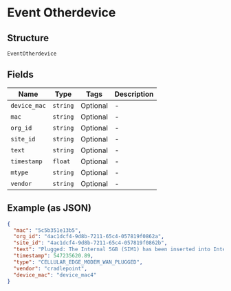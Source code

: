 
# Event Otherdevice

## Structure

`EventOtherdevice`

## Fields

| Name | Type | Tags | Description |
|  --- | --- | --- | --- |
| `device_mac` | `string` | Optional | - |
| `mac` | `string` | Optional | - |
| `org_id` | `string` | Optional | - |
| `site_id` | `string` | Optional | - |
| `text` | `string` | Optional | - |
| `timestamp` | `float` | Optional | - |
| `mtype` | `string` | Optional | - |
| `vendor` | `string` | Optional | - |

## Example (as JSON)

```json
{
  "mac": "5c5b351e13b5",
  "org_id": "4ac1dcf4-9d8b-7211-65c4-057819f0862a",
  "site_id": "4ac1dcf4-9d8b-7211-65c4-057819f0862b",
  "text": "Plugged: The Internal 5GB (SIM1) has been inserted into Internal 1.",
  "timestamp": 547235620.89,
  "type": "CELLULAR_EDGE_MODEM_WAN_PLUGGED",
  "vendor": "cradlepoint",
  "device_mac": "device_mac4"
}
```

